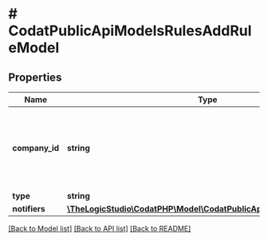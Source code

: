 # # CodatPublicApiModelsRulesAddRuleModel

## Properties

Name | Type | Description | Notes
------------ | ------------- | ------------- | -------------
**company_id** | **string** | Leave the companyID blank to create a rule that applies to all companies |
**type** | **string** |  |
**notifiers** | [**\TheLogicStudio\CodatPHP\Model\CodatPublicApiModelsRulesNotifiers**](CodatPublicApiModelsRulesNotifiers.md) |  | [optional]

[[Back to Model list]](../../README.md#models) [[Back to API list]](../../README.md#endpoints) [[Back to README]](../../README.md)
